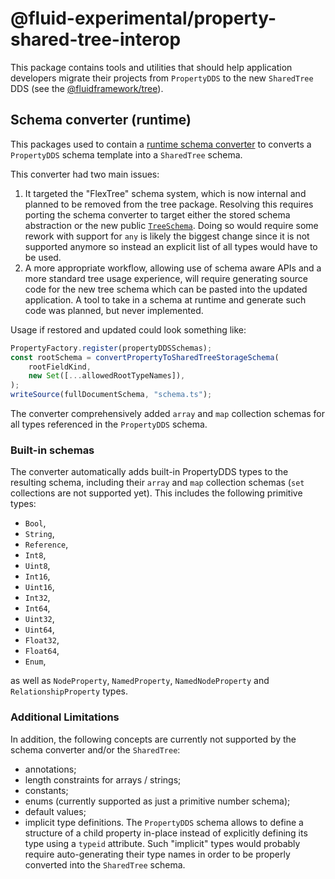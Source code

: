# @fluid-experimental/property-shared-tree-interop

This package contains tools and utilities that should help application developers migrate their projects
from `PropertyDDS` to the new `SharedTree` DDS (see the
[@fluidframework/tree](https://github.com/microsoft/FluidFramework/blob/main/packages/dds/tree/README.md)).

## Schema converter (runtime)

This packages used to contain a [runtime schema converter](https://github.com/microsoft/FluidFramework/blob/614392a6ff0f83e279d851a009fb4fd37de10201/experimental/PropertyDDS/packages/property-shared-tree-interop/src/schemaConverter.ts) to converts a `PropertyDDS` schema template into a `SharedTree` schema.

This converter had two main issues:

1. It targeted the "FlexTree" schema system, which is now internal and planned to be removed from the tree package. Resolving this requires porting the schema converter to target either the stored schema abstraction or the new public [`TreeSchema`](https://github.com/microsoft/FluidFramework/blob/main/packages/dds/tree/src/simple-tree/schemaFactory.ts). Doing so would require some rework with support for `any` is likely the biggest change since it is not supported anymore so instead an explicit list of all types would have to be used.
2. A more appropriate workflow, allowing use of schema aware APIs and a more standard tree usage experience, will require generating source code for the new tree schema which can be pasted into the updated application. A tool to take in a schema at runtime and generate such code was planned, but never implemented.

Usage if restored and updated could look something like:

```ts
PropertyFactory.register(propertyDDSSchemas);
const rootSchema = convertPropertyToSharedTreeStorageSchema(
	rootFieldKind,
	new Set([...allowedRootTypeNames]),
);
writeSource(fullDocumentSchema, "schema.ts");
```

The converter comprehensively added `array` and `map` collection schemas for all types referenced in the `PropertyDDS` schema.

### Built-in schemas

The converter automatically adds built-in PropertyDDS types to the resulting schema,
including their `array` and `map` collection schemas (`set` collections are not supported yet).
This includes the following primitive types:

-   `Bool`,
-   `String`,
-   `Reference`,
-   `Int8`,
-   `Uint8`,
-   `Int16`,
-   `Uint16`,
-   `Int32`,
-   `Int64`,
-   `Uint32`,
-   `Uint64`,
-   `Float32`,
-   `Float64`,
-   `Enum`,

as well as `NodeProperty`, `NamedProperty`, `NamedNodeProperty` and `RelationshipProperty` types.

### Additional Limitations

In addition, the following concepts are currently not supported by the schema converter and/or the `SharedTree`:

-   annotations;
-   length constraints for arrays / strings;
-   constants;
-   enums (currently supported as just a primitive number schema);
-   default values;
-   implicit type definitions. The `PropertyDDS` schema allows to define a structure of a child property in-place instead of explicitly defining its type using a `typeid` attribute. Such "implicit" types would probably require auto-generating their type names in order to be properly converted into the `SharedTree` schema.
